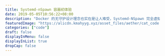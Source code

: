 ```yaml
---
title: Systemd-nSpawn 容器初体验
date: 2019-05-05T10:56:22+08:00
description: "Docker 的无守护设计理念也实在是让人难受，Systemd-NSpawn 完全虚拟了文件系统架构并限制了对 sysfs 的写操作实现了一个轻量化的命名空间级别的容器"
featuredImage: "https://alicdn.kmahyyg.xyz/asset_files/aether/cat_code.webp"
categories: ["code"]
draft: false
displayInMenu: false
displayInList: true
dropCap: false
---
```


